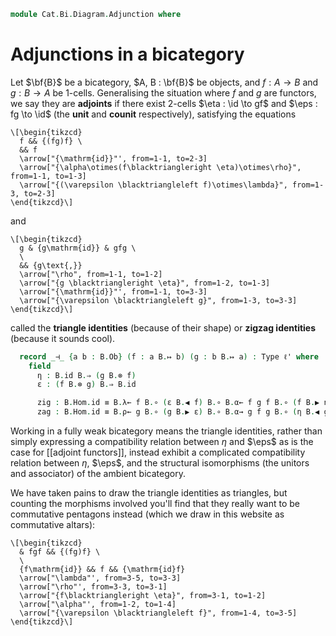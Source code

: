 <!--
```agda
open import Cat.Bi.Base
open import Cat.Prelude
```
-->

```agda
module Cat.Bi.Diagram.Adjunction where
```

<!--
```agda
open _=>_

module _ {o ℓ ℓ'} (B : Prebicategory o ℓ ℓ') where
  private module B = Prebicategory B
```
-->

# Adjunctions in a bicategory

Let $\bf{B}$ be a bicategory, $A, B : \bf{B}$ be objects, and $f : A \to
B$ and $g : B \to A$ be 1-cells. Generalising the situation where $f$
and $g$ are functors, we say they are **adjoints** if there exist
2-cells $\eta : \id \to gf$ and $\eps : fg \to \id$ (the
**unit** and **counit** respectively), satisfying the equations

<div class=mathpar>

```{.quiver}
\[\begin{tikzcd}
  f && {(fg)f} \
  && f
  \arrow["{\mathrm{id}}"', from=1-1, to=2-3]
  \arrow["{\alpha\otimes(f\blacktriangleright \eta)\otimes\rho}", from=1-1, to=1-3]
  \arrow["{(\varepsilon \blacktriangleleft f)\otimes\lambda}", from=1-3, to=2-3]
\end{tikzcd}\]
```

and

```{.quiver}
\[\begin{tikzcd}
  g & {g\mathrm{id}} & gfg \
  \
  && {g\text{,}}
  \arrow["\rho", from=1-1, to=1-2]
  \arrow["{g \blacktriangleright \eta}", from=1-2, to=1-3]
  \arrow["{\mathrm{id}}"', from=1-1, to=3-3]
  \arrow["{\varepsilon \blacktriangleleft g}", from=1-3, to=3-3]
\end{tikzcd}\]
```

</div>

called the **triangle identities** (because of their shape) or **zigzag
identities** (because it sounds cool).

```agda
  record _⊣_ {a b : B.Ob} (f : a B.↦ b) (g : b B.↦ a) : Type ℓ' where
    field
      η : B.id B.⇒ (g B.⊗ f)
      ε : (f B.⊗ g) B.⇒ B.id

      zig : B.Hom.id ≡ B.λ← f B.∘ (ε B.◀ f) B.∘ B.α← f g f B.∘ (f B.▶ η) B.∘ B.ρ→ f
      zag : B.Hom.id ≡ B.ρ← g B.∘ (g B.▶ ε) B.∘ B.α→ g f g B.∘ (η B.◀ g) B.∘ B.λ→ g
```

Working in a fully weak bicategory means the triangle identities, rather
than simply expressing a compatibility relation between $\eta$ and
$\eps$ as is the case for [[adjoint functors]], instead exhibit a
complicated compatibility relation between $\eta$, $\eps$, and the
structural isomorphisms (the unitors and associator) of the ambient
bicategory.

We have taken pains to draw the triangle identities as triangles, but
counting the morphisms involved you'll find that they really want to be
commutative pentagons instead (which we draw in this website as
commutative altars):

```{.quiver}
\[\begin{tikzcd}
  & fgf && {(fg)f} \
  \
  {f\mathrm{id}} && f && {\mathrm{id}f}
  \arrow["\lambda"', from=3-5, to=3-3]
  \arrow["\rho"', from=3-3, to=3-1]
  \arrow["{f\blacktriangleright \eta}", from=3-1, to=1-2]
  \arrow["\alpha"', from=1-2, to=1-4]
  \arrow["{\varepsilon \blacktriangleleft f}", from=1-4, to=3-5]
\end{tikzcd}\]
```
